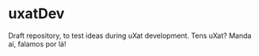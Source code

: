 # uxatDev
Draft repository, to test ideas during uXat development.
  Tens uXat?
        Manda aí, falamos por lá!